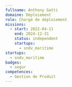 ```yaml
---
fullname: Anthony Gatti
domaine: Déploiement
role: Chargé de déploiement
missions:
  - start: 2022-04-11
    end: 2024-12-31
    status: independent
    startups:
      - sndv_maritime
startups:
  - sndv_maritime
badges:
  - segur
competences:
  - Gestion de Produit
---
```

